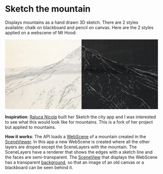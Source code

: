 # Sketch the mountain

Displays mountains as a hand drawn 3D sketch. There are 2 styles available: chalk on blackboard and pencil on canvas. Here are the 2 styles applied on a webscene of Mt Hood:

![screenshot](./images/screenshot.png)

**Inspiration**: [Raluca Nicola](https://twitter.com/nicolaraluk) built her Sketch the city app and I was interested to see what this would look like for mountains. This is a fork of her project but applied to mountains.

**How it works**: The API loads a [WebScene](https://developers.arcgis.com/javascript/latest/api-reference/esri-WebScene.html) of a mountain created in the [SceneViewer](https://www.arcgis.com/home/webscene/viewer.html).
In this app a new WebScene is created where all the other layers are droped except the SceneLayers with the mountain. The SceneLayers have a renderer that shows the edges with a sketch line and the faces are semi-transparent. The [SceneView](https://developers.arcgis.com/javascript/latest/api-reference/esri-views-SceneView.html) that displays the WebScene has a transparent [background](https://developers.arcgis.com/javascript/latest/api-reference/esri-webscene-background-ColorBackground.html), so that an image of an old canvas or a blackboard can be seen behind it.